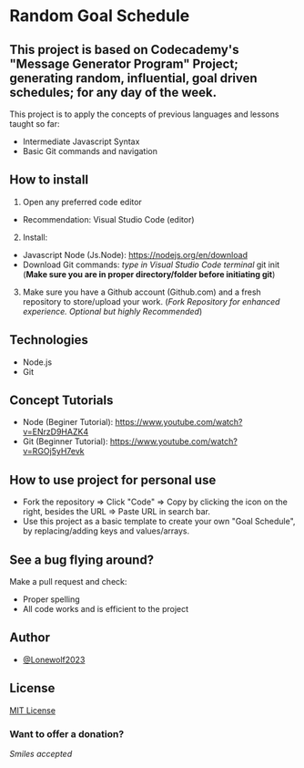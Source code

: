 # Random Goal Schedule

## This project is based on Codecademy's "Message Generator Program" Project; generating random, influential, goal driven schedules; for any day of the week.

This project is to apply the concepts of previous languages and lessons taught so far:

* Intermediate Javascript Syntax
* Basic Git commands and navigation

## How to install 

1. Open any preferred code editor 
* Recommendation: Visual Studio Code (editor)

2. Install:
- Javascript Node (Js.Node): https://nodejs.org/en/download
- Download Git commands: *type in Visual Studio Code terminal* git init (**Make sure you are in proper directory/folder before initiating git**)

3. Make sure you have a Github account (Github.com) and a fresh repository to store/upload your work.
(*Fork Repository for enhanced experience. Optional but highly Recommended*)

## Technologies

- Node.js
- Git 

## Concept Tutorials

* Node (Beginer Tutorial): https://www.youtube.com/watch?v=ENrzD9HAZK4
* Git (Beginner Tutorial): https://www.youtube.com/watch?v=RGOj5yH7evk

## How to use project for personal use 

* Fork the repository => Click "Code" => Copy by clicking the icon on the right, besides the URL => Paste URL in search bar.
* Use this project as a basic template to create your own "Goal Schedule", by replacing/adding keys and values/arrays.

## See a bug flying around?  

Make a pull request and check:
* Proper spelling
* All code works and is efficient to the project

## Author 

- [@Lonewolf2023](https://github.com/Lonewolf2023)

## License

[MIT License](LICENSE)

### Want to offer a donation?

*Smiles accepted*
